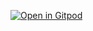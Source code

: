 [![Open in Gitpod](https://gitpod.io/button/open-in-gitpod.svg)](https://gitpod.io/#https://github.com/nikhamidi97/python)

